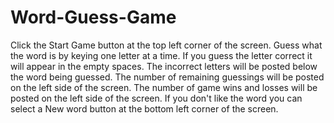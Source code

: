 # Word-Guess-Game
Click the Start Game button at the top left corner of the screen.
Guess what the word is by keying one letter at a time. 
If you guess the letter correct it will appear in the empty spaces. 
The incorrect letters will be posted below the word being guessed.
The number of remaining guessings will be posted on the left side of the screen.
The number of game wins and losses will be posted on the left side of the screen.
If you don't like the word you can select a New word button at the bottom left corner of the screen.
